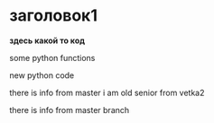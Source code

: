# заголовок1

**здесь какой то код**

some python functions

new python code

there is info from master
i am old senior from vetka2

there is info from master branch